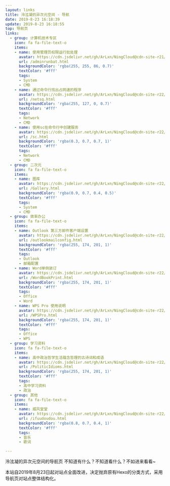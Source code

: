 ```yaml
---
layout: links 
title: 泠泫凝的异次元空间 - 导航
date: 2019-8-23 16:18:39
update: 2019-8-23 16:18:55
top: 导航页
links:
  - group: 计算机技术专区
    icon: fa fa-file-text-o
    items:
    - name: 使用管理员权限运行批处理
      avatar: https://cdn.jsdelivr.net/gh/ArLxn/NingCloud@cdn-site-r21/PageIcon/cmd.png
      url: /adminrunbat.html
      backgroundColor: 'rgba(255, 255, 86, 0.7)'
      textColor: '#fff'
      tags: 
      - System
      - CMD
    - name: 通过命令行找出占网速的程序
      avatar: https://cdn.jsdelivr.net/gh/ArLxn/NingCloud@cdn-site-r22/PageIcon/Nor.png
      url: /netsq.html
      backgroundColor: 'rgba(255, 127, 0, 0.7)'
      textColor: '#fff'
      tags: 
      - Network
      - CMD
    - name: 使用sc在命令行中创建服务
      avatar: https://cdn.jsdelivr.net/gh/ArLxn/NingCloud@cdn-site-r22/PageIcon/Nor.png
      url: /sc.html
      backgroundColor: 'rgba(0.3, 0.7, 0.7, 1)'
      textColor: '#fff'
      tags: 
      - Network
      - CMD
  - group: 二次元
    icon: fa fa-file-text-o
    items:
    - name: 图库
      avatar: https://cdn.jsdelivr.net/gh/ArLxn/NingCloud@cdn-site-r22/PageIcon/Nor.png
      url: /Gallery.html
      backgroundColor: 'rgba(0.9, 0.7, 0.4, 0.5)'
      textColor: '#fff'
      tags: 
      - System
      - CMD
  - group: 效率办公
    icon: fa fa-file-text-o
    items:
    - name: Outlook 第三方邮件客户端设置
      avatar: https://cdn.jsdelivr.net/gh/ArLxn/NingCloud@cdn-site-r22/PageIcon/Nor.png
      url: /outlookmailconfig.html
      backgroundColor: 'rgba(255, 174, 201, 1)'
      textColor: '#fff'
      tags: 
      - Outlook
      - 邮箱配置
    - name: Word单侧装订
      avatar: https://cdn.jsdelivr.net/gh/ArLxn/NingCloud@cdn-site-r22/PageIcon/Nor.png
      url: /WordBookPrint.html
      backgroundColor: 'rgba(255, 174, 201, 1)'
      textColor: '#fff'
      tags: 
      - Office
      - Word
    - name: WPS Pro 使用说明
      avatar: https://cdn.jsdelivr.net/gh/ArLxn/NingCloud@cdn-site-r22/PageIcon/Nor.png
      url: /WPSPro.html
      backgroundColor: 'rgba(255, 174, 201, 1)'
      textColor: '#fff'
      tags: 
      - Office
      - WPS
  - group: 学习资料
    icon: fa fa-file-text-o
    items:
    - name: 高中政治哲学生活蕴含哲理的古诗词和成语
      avatar: https://cdn.jsdelivr.net/gh/ArLxn/NingCloud@cdn-site-r22/PageIcon/Nor.png
      url: /PoliticIdioms.html
      backgroundColor: 'rgba(255, 174, 201, 1)'
      textColor: '#fff'
      tags: 
      - 高中学习资料
      - 政治
  - group: 其他
    icon: fa fa-file-text-o
    items:
    - name: 威风堂堂
      avatar: https://cdn.jsdelivr.net/gh/ArLxn/NingCloud@cdn-site-r22/PageIcon/Nor.png
      url: /ifuudoudou.html
      backgroundColor: 'rgba(0.8, 0.7, 0.4, 1)'
      textColor: '#fff'
      tags: 
      - 音乐
      - 歌词

---
```


泠泫凝的异次元空间的导航页
不知道有什么？不知道看什么？不如进来看看~

<!-- more -->

本站自2019年8月23日起对站点全面改进，决定抛弃原有Hexo的分类方式，采用导航页对站点整体结构化。